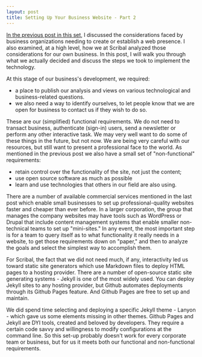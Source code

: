 ```yaml
---
layout: post
title: Setting Up Your Business Website - Part 2  
---
```


[In the previous post in this set](2021-02-03-WebsiteforBizpt1.md), I discussed the considerations faced by business organizations needing to create or establish a web presence. I also examined, at a high level, how we at Scribal analyzed those considerations for our own business. In this post, I will walk you through what we actually decided and discuss the steps we took to implement the technology.

At this stage of our business's development, we required: 
- a place to publish our analysis and views on various technological and business-related questions. 
- we also need a way to identify ourselves, to let people know that we are open for business to contact us if they wish to do so.

These are our (simplified) functional requirements. We do not need to transact business, authenticate (sign-in) users, send a newsletter or perform any other interactive task. We may very well want to do some of these things in the future, but not now. We are being very careful with our resources, but still want to present a professional face to the world. As mentioned in the previous post we also have a small set of "non-functional" requirements: 
- retain control over the functionality of the site, not just the content;
- use open source software as much as possible
- learn and use technologies that others in our field are also using.

There are a number of available commercial services mentioned in the last post which enable small businesses to set up professional-quality websites faster and cheaper than ever before. In a larger corporation, the group that manages the company websites may have tools such as WordPress or Drupal that include content management systems that enable smaller non-technical teams to set up "mini-sites."  In any event, the most important step is for a team to query itself as to what functionality it really needs in a website, to get those requirements down on "paper," and then to analyze the goals and select the simplest way to accomplish them.

For Scribal, the fact that we did not need much, if any, interactivity led us toward static site generators which use Markdown files to deploy HTML pages to a hosting provider. There are a number of open-source static site generating systems - Jekyll is one of the most widely used. You can deploy Jekyll sites to any hosting provider, but Github automates deployments through its Github Pages feature. And Github Pages are free to set up and maintain.

We did spend time selecting and deploying a specific Jekyll theme - Lanyon - which gave us some elements missing in other themes. Github Pages and Jekyll are DYI tools, created and beloved by developers. They require a certain code savvy and willingness to modify configurations at the command line. So this set-up probably doesn't work for every corporate team or business, but for us it meets both our functional and non-functional requirements.


